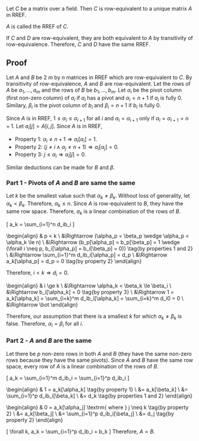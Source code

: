Let $C$ be a matrix over a field.
Then $C$ is row-equivalent to a unique matrix $A$ in RREF.

$A$ is called the RREF of $C$.

If $C$ and $D$ are row-equivalent, they are both equivalent to $A$
by transitivity of row-equivalence.
Therefore, $C$ and $D$ have the same RREF.

## Proof

Let $A$ and $B$ be 2 $m$ by $n$ matrices in RREF which are row-equivalent to $C$.
By transitivity of row-equivalence, $A$ and $B$ are row-equivalent.
Let the rows of $A$ be $a_1, \ldots, a_m$ and the rows of $B$ be $b_1, \ldots, b_m$.
Let $\alpha_i$ be the pivot column (first non-zero column) of $a_i$ if $a_i$ has a pivot
and $\alpha_i = n+1$ if $a_i$ is fully 0.
Similary, $\beta_i$ is the pivot column of $b_i$ and $\beta_i = n+1$ if $b_i$ is fully 0.

Since $A$ is in RREF, $1 \le \alpha_i \le \alpha_{i+1}$ for all $i$
and $\alpha_i = \alpha_{i+1}$ only if $\alpha_i = \alpha_{i+1} = n+1$.
Let $a_i[j] = A[i, j]$.
Since $A$ is in RREF,

* Property 1: $\alpha_i \neq n+1 \Rightarrow a_i[\alpha_i] = 1$.
* Property 2: $(j \neq i \wedge \alpha_j \neq n+1) \Rightarrow a_i[\alpha_j] = 0$.
* Property 3: $j \le \alpha_i \Rightarrow a_i[j] = 0$.

Similar deductions can be made for $B$ and $\beta$.

### Part 1 - Pivots of $A$ and $B$ are same the same

Let $k$ be the smallest value such that $\alpha_k \neq \beta_k$.
Without loss of generality, let $\alpha_k < \beta_k$.
Therefore, $\alpha_k \le n$.
Since $A$ is row-equivalent to $B$, they have the same row space.
Therefore, $a_k$ is a linear combination of the rows of $B$.

\[ a_k = \sum_{i=1}^n d_ib_i \]

\begin{align}
& p < k
\\ &\Rightarrow (\alpha_p = \beta_p \wedge \alpha_p < \alpha_k \le n)
\\ &\Rightarrow (b_p[\alpha_p] = b_p[\beta_p] = 1 \wedge (\forall i \neq p, b_i[\alpha_p] = b_i[\beta_p] = 0))
    \tag{by properties 1 and 2}
\\ &\Rightarrow \sum_{i=1}^m d_ib_i[\alpha_p] = d_p
\\ &\Rightarrow a_k[\alpha_p] = d_p = 0 \tag{by property 2}
\end{align}

Therefore, $i < k \Rightarrow d_i = 0$.

\begin{align}
& i \ge k
\\ &\Rightarrow \alpha_k < \beta_k \le \beta_i
\\ &\Rightarrow b_i[\alpha_k] = 0 \tag{by property 3}
\\ &\Rightarrow 1 = a_k[\alpha_k] = \sum_{i=k}^m d_ib_i[\alpha_k] = \sum_{i=k}^m d_i0 = 0
\\ &\Rightarrow \bot
\end{align}

Therefore, our assumption that there is a smallest $k$ for which $\alpha_k \neq \beta_k$ is false.
Therefore, $\alpha_i = \beta_i$ for all $i$.

### Part 2 - $A$ and $B$ are the same

Let there be $p$ non-zero rows in both $A$ and $B$
(they have the same non-zero rows because they have the same pivots).
Since $A$ and $B$ have the same row space, every row of $A$ is a linear combination of the rows of $B$.

\[ a_k = \sum_{i=1}^m d_ib_i = \sum_{i=1}^p d_ib_i \]

\begin{align}
& 1 = a_k[\alpha_k] \tag{by property 1}
\\ &= a_k[\beta_k]
\\ &= \sum_{i=1}^p d_ib_i[\beta_k]
\\ &= d_k \tag{by properties 1 and 2}
\end{align}

\begin{align}
& 0 = a_k[\alpha_j] \textrm{ where } j \neq k \tag{by property 2}
\\ &= a_k[\beta_j]
\\ &= \sum_{i=1}^p d_ib_i[\beta_j]
\\ &= d_j \tag{by property 2}
\end{align}

\[ \forall k, a_k = \sum_{i=1}^p d_ib_i = b_k \]
Therefore, $A = B$.
